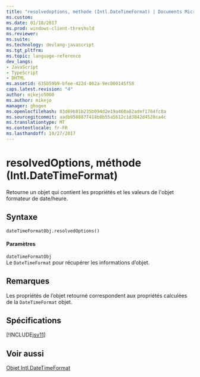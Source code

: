 ```yaml
---
title: "resolvedoptions, méthode (Intl.DateTimeFormat) | Documents Microsoft"
ms.custom: 
ms.date: 01/18/2017
ms.prod: windows-client-threshold
ms.reviewer: 
ms.suite: 
ms.technology: devlang-javascript
ms.tgt_pltfrm: 
ms.topic: language-reference
dev_langs:
- JavaScript
- TypeScript
- DHTML
ms.assetid: 635b59b9-bfee-422d-862a-9ec000145f58
caps.latest.revision: "4"
author: mikejo5000
ms.author: mikejo
manager: ghogen
ms.openlocfilehash: 83d69b81b235b094d2e19a460a82adef1784fc8a
ms.sourcegitcommit: aadb9588877418b8b55a5612c1d3842d4520ca4c
ms.translationtype: MT
ms.contentlocale: fr-FR
ms.lasthandoff: 10/27/2017
---
```

# <a name="resolvedoptions-method-intldatetimeformat"></a>resolvedOptions, méthode (Intl.DateTimeFormat)
Retourne un objet qui contient les propriétés et les valeurs de l'objet formateur de date/heure.  
  
## <a name="syntax"></a>Syntaxe  
  
```  
dateTimeFormatObj.resolvedOptions()  
```  
  
#### <a name="parameters"></a>Paramètres  
 `dateTimeFormatObj`  
 Le `DateTimeFormat` pour récupérer les informations d’objet.  
  
## <a name="remarks"></a>Remarques  
 Les propriétés de l’objet retourné correspondent aux propriétés calculées de la `DateTimeFormat` objet.  
  
## <a name="requirements"></a>Spécifications  
 [!INCLUDE[jsv11](../../javascript/reference/includes/jsv11-md.md)]  
  
## <a name="see-also"></a>Voir aussi  
 [Objet Intl.DateTimeFormat](../../javascript/reference/intl-datetimeformat-object-javascript.md)